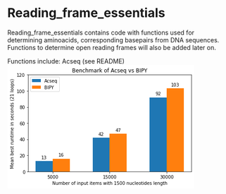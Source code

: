 # Reading_frame_essentials
Reading_frame_essentials contains code with functions used for determining aminoacids, corresponding basepairs from DNA sequences. Functions to determine open reading frames will also be added later on.

Functions include: Acseq (see README)
![png](output_20_0.png)
